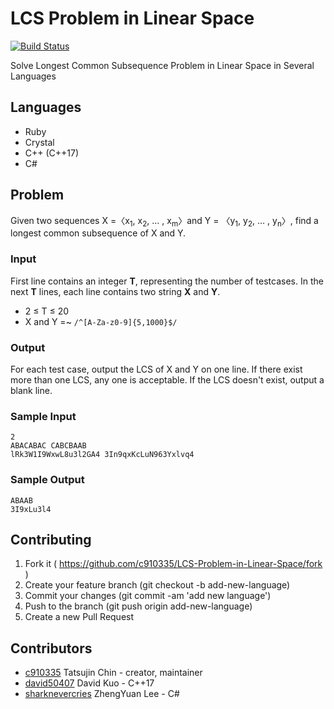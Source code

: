 # LCS Problem in Linear Space

[![Build Status](https://travis-ci.org/c910335/LCS-Problem-in-Linear-Space.svg?branch=master)](https://travis-ci.org/c910335/LCS-Problem-in-Linear-Space)

Solve Longest Common Subsequence Problem in Linear Space in Several Languages

## Languages

- Ruby
- Crystal
- C++ (C++17)
- C#

## Problem

Given two sequences X =〈x<sub>1</sub>, x<sub>2</sub>, … , x<sub>m</sub>〉and Y = 〈y<sub>1</sub>, y<sub>2</sub>, … , y<sub>n</sub>〉, find a longest common subsequence of X and Y.

### Input

First line contains an integer **T**, representing the number of testcases.
In the next **T** lines, each line contains two string **X** and **Y**.

- 2 ≤ T ≤ 20
- X and Y =~ `/^[A-Za-z0-9]{5,1000}$/`

### Output

For each test case, output the LCS of X and Y on one line.
If there exist more than one LCS, any one is acceptable.
If the LCS doesn't exist, output a blank line.

### Sample Input

```
2
ABACABAC CABCBAAB
lRk3W1I9WxwL8u3l2GA4 3In9qxKcLuN963Yxlvq4
```

### Sample Output

```
ABAAB
3I9xLu3l4
```

## Contributing

1. Fork it ( https://github.com/c910335/LCS-Problem-in-Linear-Space/fork )
2. Create your feature branch (git checkout -b add-new-language)
3. Commit your changes (git commit -am 'add new language')
4. Push to the branch (git push origin add-new-language)
5. Create a new Pull Request

## Contributors

- [c910335](https://github.com/c910335) Tatsujin Chin - creator, maintainer
- [david50407](https://github.com/david50407) David Kuo - C++17
- [sharknevercries](https://github.com/sharknevercries) ZhengYuan Lee - C#
